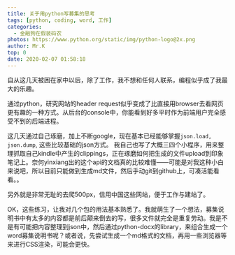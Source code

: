 ```yaml
---
title: 关于用python写募集的思考
tags: [python, coding, word, 工作]
categories:
  - 金融狗在假装码农
photos: https://www.python.org/static/img/python-logo@2x.png
author: Mr.K
top: 0
date: 2020-02-07 01:58:18
---
```

自从这几天被困在家中以后，除了工作，我不想和任何人联系，编程似乎成了我最大的乐趣。

<!-- more -->
通过python，研究网站的header request似乎变成了比直接用browser去看网页更有趣的一种方式。从后台的console中，你能看到好多平时作为前端用户完全感受不到的后端进程。 

这几天通过自己琢磨，加上不断google，现在基本已经能够掌握`json.load, json.dump`, 这些比较基础的json方式。
我自己也写了大概三四个小程序，用来整理抓取自己kindle中产生的clippings，正在琢磨如何把生成的文件upload到印象笔记上。奈何yinxiang出的这个api的文档真的比较难懂——可能是对我这种小白来说吧，所以目前只能做到生成md文件，然后手动git到github上，可凑活能看看。。

另外就是非常无耻的去爬500px，信用中国这些网站，便于工作与建站了。

OK，这些练习，让我对几个包的用法基本熟悉了。我就萌生了一个想法，募集说明书中有太多的内容都是前后颠来倒去的写，很多文件就完全是重复劳动。我是不是有可能把内容整理到json中，然后通过python-docx的library，来组合生成一个word募集说明书呢？或者说，先尝试生成一个md格式的文档，再用一些浏览器等来进行CSS渲染，可能会更快。